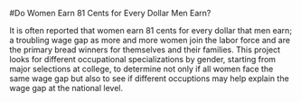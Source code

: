 #Do Women Earn 81 Cents for Every Dollar Men Earn?

It is often reported that women earn 81 cents for every dollar that men earn; a troubling wage gap as more and more women join the labor force and are the primary bread winners for themselves and their families. This project looks for different occupational specializations by gender, starting from major selections at college, to determine not only if all women face the same wage gap but also to see if different occuptions may help explain the wage gap at the national level.